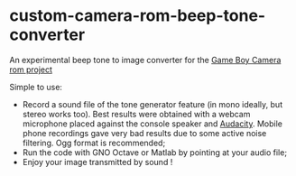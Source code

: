 # custom-camera-rom-beep-tone-converter
An experimental beep tone to image converter for the [Game Boy Camera rom project](https://github.com/HerrZatacke/custom-camera-rom)

Simple to use: 
* Record a sound file of the tone generator feature (in mono ideally, but stereo works too). Best results were obtained with a webcam microphone placed against the console speaker and [Audacity](https://www.audacityteam.org/). Mobile phone recordings gave very bad results due to some active noise filtering. Ogg format is recommended;
* Run the code with GNO Octave or Matlab by pointing at your audio file;
* Enjoy your image transmitted by sound !


